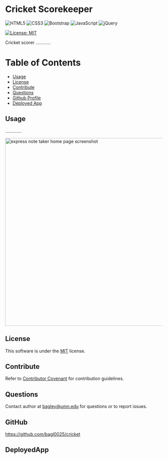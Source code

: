 
  
  # Cricket Scorekeeper

  ![HTML5](https://img.shields.io/badge/html5-%23E34F26.svg?style=for-the-badge&logo=html5&logoColor=white)
  ![CSS3](https://img.shields.io/badge/css3-%231572B6.svg?style=for-the-badge&logo=css3&logoColor=white)
  ![Bootstrap](https://img.shields.io/badge/bootstrap-%23563D7C.svg?style=for-the-badge&logo=bootstrap&logoColor=white)
  ![JavaScript](https://img.shields.io/badge/javascript-%23323330.svg?style=for-the-badge&logo=javascript&logoColor=%23F7DF1E)
  ![jQuery](https://img.shields.io/badge/jquery-%230769AD.svg?style=for-the-badge&logo=jquery&logoColor=white)
  
  [![License: MIT](https://img.shields.io/badge/License-MIT-yellow.svg)](https://opensource.org/licenses/MIT)

  Cricket scorer ............ 

  # Table of Contents
  * [Usage](#usage)
  * [License](#license)
  * [Contribute](#contribute)
  * [Questions](#questions)
  * [Github Profile](#github)
  * [Deployed App](#deployedapp)
    
  ## Usage
  .............
  
  <img src="./assets/landing.png" alt="express note taker home page screenshot" width="600"/>
    
  ## License
  This software is under the [MIT](./LICENSE) license.
  
  ## Contribute
  Refer to [Contributor Covenant](https://www.contributor-covenant.org/) for contribution guidelines.

  ## Questions
  Contact author at bagley@umn.edu for questions or to report issues.
  
  ## GitHub
  https://github.com/bagl0025/cricket
  
  ## DeployedApp  
